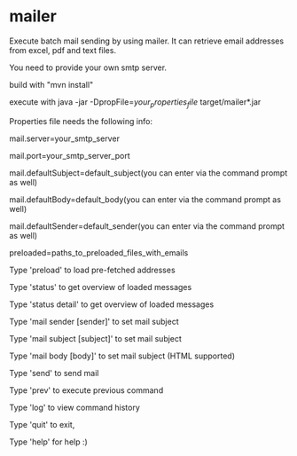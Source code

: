 # mailer

Execute batch mail sending by using mailer. It can retrieve email addresses from excel, pdf and text files. 


You need to provide your own smtp server.

build with "mvn install"

execute with java -jar -DpropFile=$your_properties_file$ target/mailer*.jar

Properties file needs the following info:

mail.server=your_smtp_server

mail.port=your_smtp_server_port

mail.defaultSubject=default_subject(you can enter via the command prompt as well)

mail.defaultBody=default_body(you can enter via the command prompt as well)

mail.defaultSender=default_sender(you can enter via the command prompt as well)

preloaded=paths_to_preloaded_files_with_emails



Type 'preload' to load pre-fetched addresses

Type 'status' to get overview of loaded messages

Type 'status detail' to get overview of loaded messages

Type 'mail sender [sender]' to set mail subject

Type 'mail subject [subject]' to set mail subject

Type 'mail body [body]' to set mail subject (HTML supported)

Type 'send' to send mail

Type 'prev' to execute previous command

Type 'log' to view command history

Type 'quit' to exit,

Type 'help' for help :)


